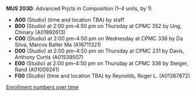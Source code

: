**MUS 203D**: Advanced Prjcts in Composition (1–4 units, by 1)

- **A00** (Studio) (time and location TBA) by staff
- **B00** (Studio) at 2:00 pm–4:50 pm on Thursday at CPMC 352 by Ung, Chinary (A01892613)
- **C00** (Studio) at 2:00 pm–4:50 pm on Wednesday at CPMC 336 by Da Silva, Marcos Balter Ma (A16711321)
- **D00** (Studio) at 2:00 pm–4:50 pm on Thursday at CPMC 231 by Davis, Anthony Curtis (A01539507)
- **E00** (Studio) at 2:00 pm–4:50 pm on Thursday at CPMC 336 by Steiger, Rand (A01009241)
- **F00** (Studio) (time and location TBA) by Reynolds, Roger L. (A01367872)

[Enrollment numbers over time](./MUS203D.tsv)
